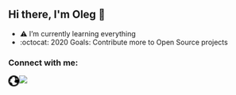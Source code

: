 ## Hi there, I'm Oleg 👋

-  :warning: I’m currently learning everything
-  :octocat: 2020 Goals: Contribute more to Open Source projects

### Connect with me:

[<img align="left" width="22px" src="https://raw.githubusercontent.com/iconic/open-iconic/master/svg/globe.svg" />][website]
[<img align="left" width="22px" src="https://cdn.jsdelivr.net/npm/simple-icons@v3/icons/instagram.svg" />][instagram]

[website]: https://olegpapka2.github.io/portfolio_website
[instagram]: https://www.instagram.com/oleg_papka

